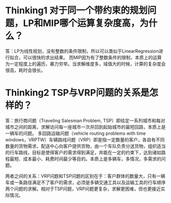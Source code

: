 # Thinking1	对于同一个带约束的规划问题，LP和MIP哪个运算复杂度高，为什么？ #
答：LP为线性规划，没有整数的条件限制，所以可以类似于LinearRegression进行拟合，可以很快的求出结果。
而MIP因为有了整数条件的限制，本质上的运算为一定程度上的遍历，暴力穷举。当求解维度多，域值大的时候，计算的复杂度会很高，耗时会很长。
# Thinking2	TSP与VRP问题的关系是怎样的？ #
答：旅行商问题（Traveling Salesman Problem, TSP）即给定一系列城市和每对城市之间的距离，求解访问每一座城市一次并回到起始城市的最短回路，本质上是一辆车的问题。
多回路运输问题（vehicle routing problems with time windows，VRPTW）车辆路线问题（VRP）即是指一定数量的客户，各自有不同数量的货物需求，配送中心向客户提供货物，由一个车队负责分送货物，组织适当的行车路线，目标是使得客户的需求得到满足，并能在一定的约束下，达到诸如路程最短、成本最小、耗费时间最少等目的。本质上是多辆车，多情况，多需求的问题。

两者之间的关系：VRP问题和TSP问题的区别在于：客户群体的数量大，只有一辆车或一条路径满足不了客户的需求，必须是多辆交通工具以及运输工具的行车顺序两个问题的求解。相对于TSP问题，VRP问题更复杂，求解更困难，但也更接近实际情况。


